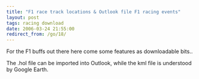 ```yaml
---
title: "F1 race track locations & Outlook file F1 racing events"
layout: post
tags: racing download
date: 2006-03-24 21:55:00
redirect_from: /go/18/
---
```


For the F1 buffs out there here come some features as downloadable bits..

The .hol file can be imported into Outlook, while the kml file is understood by Google Earth.